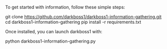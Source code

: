 To get started with information, follow these simple steps:

git clone https://github.com/darkboss1/darkboss1-information-gathering.git
cd darkboss1-information-gathering
pip install -r requirements.txt

Once installed, you can launch darkboss1 with:

python darkboss1-information-gathering.py
